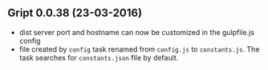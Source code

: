 ## Gript 0.0.38 (23-03-2016)

 - dist server port and hostname can now be customized in the gulpfile.js config
 - file created by `config` task renamed from `config.js` to `constants.js`. The task searches for `constants.json` file by default.

